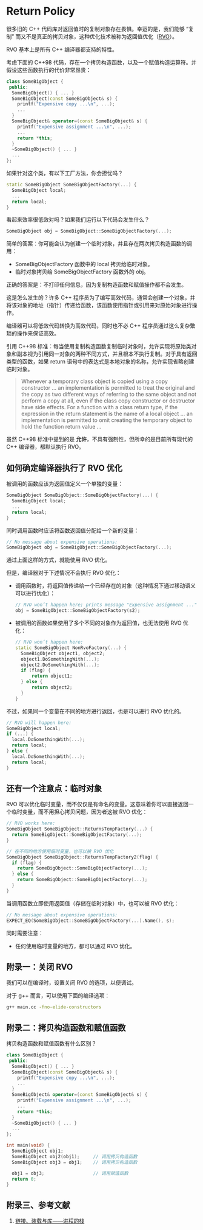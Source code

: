 # Return Policy

很多旧的 C++ 代码库对返回值时的复制对象存在畏惧。幸运的是，我们能够 “复制” 而又不是真正的拷贝对象，这种优化技术被称为返回值优化（[RVO](https://en.wikipedia.org/wiki/Return_value_optimization)）。

RVO 基本上是所有 C++ 编译器都支持的特性。

考虑下面的 C++98 代码，存在一个拷贝构造函数，以及一个赋值构造运算符。并假设这些函数执行的代价非常昂贵：

```cpp
class SomeBigObject {
 public:
  SomeBigObject() { ... }
  SomeBigObject(const SomeBigObject& s) {
    printf("Expensive copy ...\n", ...);
    ...
  }
  SomeBigObject& operator=(const SomeBigObject& s) {
    printf("Expensive assignment ...\n", ...);
    ...
    return *this;
  }
  ~SomeBigObject() { ... }
  ...
};
```

如果针对这个类，有以下工厂方法，你会担忧吗？

```cpp
static SomeBigObject SomeBigObjectFactory(...) {
  SomeBigObject local;
  ...
  return local;
}
```

看起来效率很低效对吗？如果我们运行以下代码会发生什么？

```cpp
SomeBigObject obj = SomeBigObject::SomeBigObjectFactory(...);
```

简单的答案：你可能会认为创建一个临时对象，并且存在两次拷贝构造函数的调用：

- SomeBigObjectFactory 函数中的 local 拷贝给临时对象。
- 临时对象拷贝给 SomeBigObjectFactory 函数外的 obj。

正确的答案是：不打印任何信息，因为复制构造函数和赋值操作都不会发生。

这是怎么发生的？许多 C++ 程序员为了编写高效代码，通常会创建一个对象，并将该对象的地址（指针）传递给函数，该函数使用指针或引用来对原始对象进行操作。

编译器可以将低效代码转换为高效代码，同时也不必 C++ 程序员通过这么复杂繁琐的操作来保证高效。

引用 C++98 标准：每当使用复制构造函数复制临时对象时，允许实现将原始类对象和副本视为引用同一对象的两种不同方式，并且根本不执行复制。对于具有返回类型的函数，如果 return 语句中的表达式是本地对象的名称，允许实现省略创建临时对象。

> Whenever a temporary class object is copied using a copy constructor … an implementation is permitted to treat the original and the copy as two different ways of referring to the same object and not perform a copy at all, even if the class copy constructor or destructor have side effects. For a function with a class return type, if the expression in the return statement is the name of a local object … an implementation is permitted to omit creating the temporary object to hold the function return value …

虽然 C++98 标准中提到的是 **允许**，不具有强制性，但所幸的是目前所有现代的 C++ 编译器，都默认执行 RVO。

## 如何确定编译器执行了 RVO 优化

被调用的函数应该为返回值定义一个单独的变量：

```cpp
SomeBigObject SomeBigObject::SomeBigObjectFactory(...) {
  SomeBigObject local;
  ...
  return local;
}
```

同时调用函数时应该将函数返回值分配给一个新的变量：

```cpp
// No message about expensive operations:
SomeBigObject obj = SomeBigObject::SomeBigObjectFactory(...);
```

通过上面这样的方式，就能使用 RVO 优化。

但是，编译器对于下述情况不会执行 RVO 优化：

- 调用函数时，将返回值传递给一个已经存在的对象（这种情况下通过移动语义可以进行优化）：

  ```cpp
  // RVO won’t happen here; prints message "Expensive assignment ...":
  obj = SomeBigObject::SomeBigObjectFactory(s2);
  ```

- 被调用的函数如果使用了多个不同的对象作为返回值，也无法使用 RVO 优化：

  ```cpp
  // RVO won’t happen here:
  static SomeBigObject NonRvoFactory(...) {
    SomeBigObject object1, object2;
    object1.DoSomethingWith(...);
    object2.DoSomethingWith(...);
    if (flag) {
        return object1;
    } else {
        return object2;
    }
  }
  ```

不过，如果同一个变量在不同的地方进行返回，也是可以进行 RVO 优化的。

```cpp
// RVO will happen here:
SomeBigObject local;
if (...) {
  local.DoSomethingWith(...);
  return local;
} else {
  local.DoSomethingWith(...);
  return local;
}
```

## 还有一个注意点：临时对象

RVO 可以优化临时变量，而不仅仅是有命名的变量。这意味着你可以直接返回一个临时变量，而不用担心拷贝问题，因为者这被 RVO 优化：

```cpp
// RVO works here:
SomeBigObject SomeBigObject::ReturnsTempFactory(...) {
  return SomeBigObject::SomeBigObjectFactory(...);
}

// 在不同的地方使用临时变量，也可以被 RVO 优化
SomeBigObject SomeBigObject::ReturnsTempFactory2(flag) {
  if (flag) {
    return SomeBigObject::SomeBigObjectFactory(...);
  } else {
    return SomeBigObject::SomeBigObjectFactory(...);
  }
}
```

当调用函数立即使用返回值（存储在临时对象）中，也可以被 RVO 优化：

```cpp
// No message about expensive operations:
EXPECT_EQ(SomeBigObject::SomeBigObjectFactory(...).Name(), s);
```

同时需要注意：

- 任何使用临时变量的地方，都可以通过 RVO 优化。

## 附录一：关闭 RVO

我们可以在编译时，设置关闭 RVO 的选项，以便调试。

对于 g++ 而言，可以使用下面的编译选项：

```sh
g++ main.cc -fno-elide-constructors
```

## 附录二：拷贝构造函数和赋值函数

拷贝构造函数和赋值函数有什么区别？

```cpp
class SomeBigObject {
 public:
  SomeBigObject() { ... }
  SomeBigObject(const SomeBigObject& s) {
    printf("Expensive copy ...\n", ...);
    ...
  }
  SomeBigObject& operator=(const SomeBigObject& s) {
    printf("Expensive assignment ...\n", ...);
    ...
    return *this;
  }
  ~SomeBigObject() { ... }
  ...
};

int main(void) {
  SomeBigObject obj1;
  SomeBigObject obj2(obj1);     // 调用拷贝构造函数
  SomeBigObject obj3 = obj1;    // 调用拷贝构造函数

  obj1 = obj3;                  // 调用赋值函数
  return 0;
}
```

## 附录三、参考文献

1. [链接、装载与库——进程的栈](https://kongkongk.github.io/2020/06/29/process-stack/)
